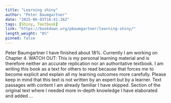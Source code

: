 ```yaml
---
title: "Learning shiny"
author: "Peter Baumgartner"
date: "2025-06-03T16:41:36Z"
tags: [Shiny, Textbook]
link: "https://bookdown.org/pbaumgartner/learning-shiny/"
length_weight: "8%"
pinned: false
---
```


Peter Baumgartner I have finished about 18%. Currently I am working on Chapter 4. WATCH OUT: This is my personal learning material and is therefore neither an accurate replication nor an authoritative textbook. I am writing this book as a text for others to read because that forces me to become explicit and explain all my learning outcomes more carefully. Please keep in mind that this text is not written by an expert but by a learner. Text passages with content I am already familiar I have skipped. Section of the original text where I needed more in-depth knowledge I have elaborated and added  ...
